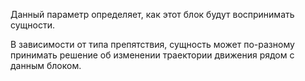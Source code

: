 Данный параметр определяет, как этот блок будут воспринимать сущности.

В зависимости от типа препятствия, сущность может по-разному принимать решение об изменении траектории движения рядом с данным блоком.